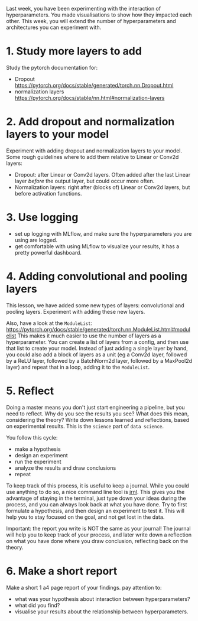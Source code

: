Last week, you have been experimenting with the interaction of hyperparameters.
You made visualisations to show how they impacted each other.
This week, you will extend the number of hyperparameters and architectures you can experiment with.

# 1. Study more layers to add
Study the pytorch documentation for:
- Dropout https://pytorch.org/docs/stable/generated/torch.nn.Dropout.html
- normalization layers https://pytorch.org/docs/stable/nn.html#normalization-layers

# 2. Add dropout and normalization layers to your model
Experiment with adding dropout and normalization layers to your model. Some rough guidelines where to add them relative to Linear or Conv2d layers:
- Dropout: after Linear or Conv2d layers. Often added after the last Linear layer *before* the output layer, but could occur more often.
- Normalization layers: right after (blocks of) Linear or Conv2d layers, but before activation functions.

# 3. Use logging
- set up logging with MLflow, and make sure the hyperparameters you are using are logged.
- get comfortable with using MLflow to visualize your results, it has a pretty powerful dashboard.

# 4. Adding convolutional and pooling layers
This lesson, we have added some new types of layers: convolutional and pooling layers.
Experiment with adding these new layers.

Also, have a look at the `ModuleList`: https://pytorch.org/docs/stable/generated/torch.nn.ModuleList.html#modulelist
This makes it much easier to use the number of layers as a hyperparameter.
You can create a list of layers from a config, and then use that list to create your model.
Instead of just adding a single layer by hand, you could also add a block of layers as a unit (eg a Conv2d layer, followed by a ReLU layer, followed by a BatchNorm2d layer, followed by a MaxPool2d layer) and repeat that in a loop, adding it to the `ModuleList`.

# 5. Reflect
Doing a master means you don't just start engineering a pipeline, but you need to reflect. Why do you see the results you see? What does this mean, considering the theory? Write down lessons learned and reflections, based on experimental results. This is the `science` part of `data science`.

You follow this cycle:
- make a hypothesis
- design an experiment
- run the experiment
- analyze the results and draw conclusions
- repeat

To keep track of this process, it is useful to keep a journal. While you could use anything to do so, a nice command line tool is [jrnl](https://jrnl.sh/en/stable/). This gives you the advantage of staying in the terminal, just type down your ideas during the process, and you can always look back at what you have done.
Try to first formulate a hypothesis, and then design an experiment to test it. This will help you to stay focused on the goal, and not get lost in the data.

Important: the report you write is NOT the same as your journal! The journal will help you to keep track of your process, and later write down a reflection on what you have done where you draw conclusion, reflecting back on the theory.

# 6. Make a short report
Make a short 1 a4 page report of your findings.
pay attention to:
- what was your hypothesis about interaction between hyperparameters?
- what did you find?
- visualise your results about the relationship between hyperparameters.
